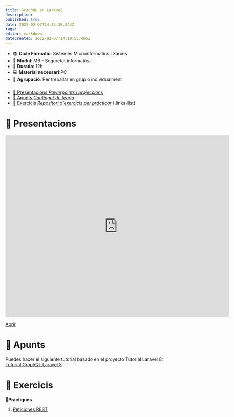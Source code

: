 ```yaml
---
title: GraphQL en Laravel
description: 
published: true
date: 2022-02-07T14:33:38.844Z
tags: 
editor: markdown
dateCreated: 2022-02-07T14:19:55.405Z
---
```


- :books: **Cicle Formatiu**: Sistemes Microinformatics i Xarxes
- :notebook_with_decorative_cover: **Modul**: M6 - Seguretat informatica
- :calendar: **Durada**: 12h
- :computer: **Material necessari**:PC
- :busts_in_silhouette: **Agrupació**: Per treballar en grup o individualment

###

- [:cinema: Presentacions *Powerpoints i projeccions*](#presentacions) 
- [:orange_book: Apunts *Contingut de teoria*](#apunts)
- [:pencil: Exercicis *Repositori d'exercicis per prácticar*](#exercicis)
{.links-list}

# :cinema: Presentacions
<p align="center"><iframe src="https://docs.google.com/presentation/d/e/2PACX-1vQqj6pP3Ma7b4iVOYljJmLf4xThlr7CV6MU9NEFTt7xYnw12BqGhkfatqydOntKPmEjlm4QswW_8-jR/embed?start=false&loop=false" frameborder="0" width="700" height="569" allowfullscreen="true" mozallowfullscreen="true" webkitallowfullscreen="true"></iframe></p>

[Abrir](https://docs.google.com/presentation/d/e/2PACX-1vQqj6pP3Ma7b4iVOYljJmLf4xThlr7CV6MU9NEFTt7xYnw12BqGhkfatqydOntKPmEjlm4QswW_8-jR/pub?start=false&loop=false&delayms=60000)

# :orange_book: Apunts
Puedes hacer el siguiente tutorial basado en el proyecto Tutorial Laravel 8:
[Tutorial GraphQL Laravel 8](http://wikifp.org/ca/informatica/daw/m7/uf2/tutorial-laravel-8/api-graphql)

# :pencil: Exercicis  
  **:busts_in_silhouette:Pràctiques**
1. [Peticiones REST](/ca/informatica/daw/m7/uf3/rest/peticiones-rest-tutorial)
